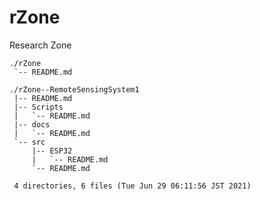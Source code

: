 # rZone
Research Zone

    ./rZone
     `-- README.md

    ./rZone--RemoteSensingSystem1
     |-- README.md
     |-- Scripts
     |   `-- README.md
     |-- docs
     |   `-- README.md
     `-- src
         |-- ESP32
         |   `-- README.md
         `-- README.md

     4 directories, 6 files (Tue Jun 29 06:11:56 JST 2021)
